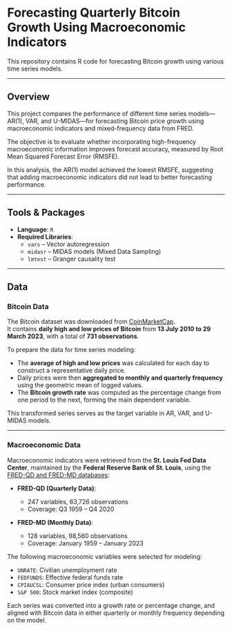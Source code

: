 # Forecasting Quarterly Bitcoin Growth Using Macroeconomic Indicators

This repository contains R code for forecasting Bitcoin growth using various time series models.

---

## Overview

This project compares the performance of different time series models—AR(1), VAR, and U-MIDAS—for forecasting Bitcoin price growth using macroeconomic indicators and mixed-frequency data from FRED.

The objective is to evaluate whether incorporating high-frequency macroeconomic information improves forecast accuracy, measured by Root Mean Squared Forecast Error (RMSFE).

In this analysis, the AR(1) model achieved the lowest RMSFE, suggesting that adding macroeconomic indicators did not lead to better forecasting performance.

---

## Tools & Packages

- **Language**: `R`
- **Required Libraries**:
  - `vars` – Vector autoregression
  - `midasr` – MIDAS models (Mixed Data Sampling)
  - `lmtest` – Granger causality test

---

## Data

### Bitcoin Data

The Bitcoin dataset was downloaded from [CoinMarketCap](https://coinmarketcap.com/currencies/bitcoin/).  
It contains **daily high and low prices of Bitcoin** from **13 July 2010 to 29 March 2023**, with a total of **731 observations**.

To prepare the data for time series modeling:

- The **average of high and low prices** was calculated for each day to construct a representative daily price.
- Daily prices were then **aggregated to monthly and quarterly frequency** using the geometric mean of logged values.
- The **Bitcoin growth rate** was computed as the percentage change from one period to the next, forming the main dependent variable.

This transformed series serves as the target variable in AR, VAR, and U-MIDAS models.

---

### Macroeconomic Data

Macroeconomic indicators were retrieved from the **St. Louis Fed Data Center**, maintained by the **Federal Reserve Bank of St. Louis**, using the [FRED-QD and FRED-MD databases](https://research.stlouisfed.org/econ/mccracken/fred-databases/):

- **FRED-QD (Quarterly Data)**:
  - 247 variables, 63,726 observations  
  - Coverage: Q3 1959 – Q4 2020

- **FRED-MD (Monthly Data)**:
  - 128 variables, 98,560 observations  
  - Coverage: January 1959 – January 2023

The following macroeconomic variables were selected for modeling:
- `UNRATE`: Civilian unemployment rate  
- `FEDFUNDS`: Effective federal funds rate  
- `CPIAUCSL`: Consumer price index (urban consumers)  
- `S&P 500`: Stock market index (composite)

Each series was converted into a growth rate or percentage change, and aligned with Bitcoin data in either quarterly or monthly frequency depending on the model.
